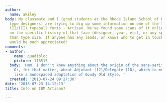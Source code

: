```yaml
---
author:
  name: akiley
body: My classmate and I (grad students at the Rhode Island School of Design / amateur
  type designers) are trying to dig up some information on one of the IBM Selectric
  (II/III) typeball fonts - Artisan. We've found some scans of it online, but nothing
  on the specific history of that face (designer, year, etc), or any specimens larger
  than type size. If anyone has any leads, or knows who to get in touch with, that
  would be much appreciated!
comments:
- author:
    name: quadibloc
    picture: 118515
  body: 'Hmm. I don''t know anything about the origin of the sans-serif face Artisan.
    Or, for that matter, about Adjutant (12)/Delegate (10), which to me looked almost
    like a monospaced adaptation of Goudy Old Style. '
  created: '2013-07-24 09:27:30'
date: '2013-07-23 14:12:13'
title: Info on IBM Artisan?

---
```


